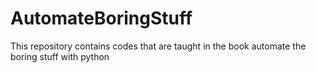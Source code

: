 # AutomateBoringStuff
This repository contains codes that are taught in the book automate the boring stuff with python
